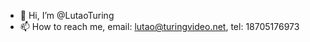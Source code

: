 - 👋 Hi, I’m @LutaoTuring
- 📫 How to reach me, email: lutao@turingvideo.net, tel: 18705176973

<!---
LutaoTuring/LutaoTuring is a ✨ special ✨ repository because its `README.md` (this file) appears on your GitHub profile.
You can click the Preview link to take a look at your changes.
--->
